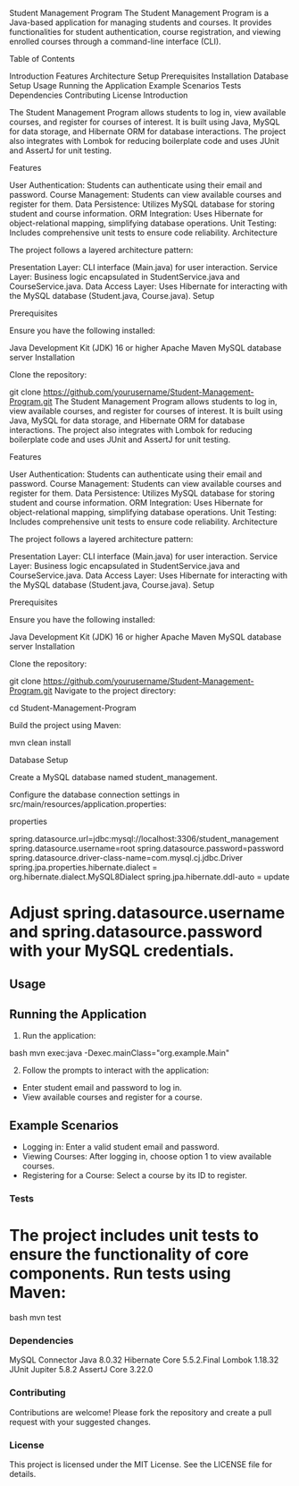 Student Management Program
The Student Management Program is a Java-based application for managing students and courses. It provides functionalities for student authentication, course registration, and viewing enrolled courses through a command-line interface (CLI).

Table of Contents

Introduction
Features
Architecture
Setup
Prerequisites
Installation
Database Setup
Usage
Running the Application
Example Scenarios
Tests
Dependencies
Contributing
License
Introduction

The Student Management Program allows students to log in, view available courses, and register for courses of interest. It is built using Java, MySQL for data storage, and Hibernate ORM for database interactions. The project also integrates with Lombok for reducing boilerplate code and uses JUnit and AssertJ for unit testing.

Features

User Authentication: Students can authenticate using their email and password.
Course Management: Students can view available courses and register for them.
Data Persistence: Utilizes MySQL database for storing student and course information.
ORM Integration: Uses Hibernate for object-relational mapping, simplifying database operations.
Unit Testing: Includes comprehensive unit tests to ensure code reliability.
Architecture

The project follows a layered architecture pattern:

Presentation Layer: CLI interface (Main.java) for user interaction.
Service Layer: Business logic encapsulated in StudentService.java and CourseService.java.
Data Access Layer: Uses Hibernate for interacting with the MySQL database (Student.java, Course.java).
Setup

Prerequisites

Ensure you have the following installed:

Java Development Kit (JDK) 16 or higher
Apache Maven
MySQL database server
Installation

Clone the repository:

git clone https://github.com/yourusername/Student-Management-Program.git
The Student Management Program allows students to log in, view available courses, and register for courses of interest. It is built using Java, MySQL for data storage, and Hibernate ORM for database interactions. The project also integrates with Lombok for reducing boilerplate code and uses JUnit and AssertJ for unit testing.

Features

User Authentication: Students can authenticate using their email and password.
Course Management: Students can view available courses and register for them.
Data Persistence: Utilizes MySQL database for storing student and course information.
ORM Integration: Uses Hibernate for object-relational mapping, simplifying database operations.
Unit Testing: Includes comprehensive unit tests to ensure code reliability.
Architecture

The project follows a layered architecture pattern:

Presentation Layer: CLI interface (Main.java) for user interaction.
Service Layer: Business logic encapsulated in StudentService.java and CourseService.java.
Data Access Layer: Uses Hibernate for interacting with the MySQL database (Student.java, Course.java).
Setup

Prerequisites

Ensure you have the following installed:

Java Development Kit (JDK) 16 or higher
Apache Maven
MySQL database server
Installation

Clone the repository:

git clone https://github.com/yourusername/Student-Management-Program.git
Navigate to the project directory:

cd Student-Management-Program

Build the project using Maven:

mvn clean install

Database Setup

Create a MySQL database named student_management.

Configure the database connection settings in src/main/resources/application.properties:

properties

spring.datasource.url=jdbc:mysql://localhost:3306/student_management
spring.datasource.username=root
spring.datasource.password=password
spring.datasource.driver-class-name=com.mysql.cj.jdbc.Driver
spring.jpa.properties.hibernate.dialect = org.hibernate.dialect.MySQL8Dialect
spring.jpa.hibernate.ddl-auto = update


# Adjust spring.datasource.username and spring.datasource.password with your MySQL credentials.

## Usage

## Running the Application
1. Run the application:

bash
mvn exec:java -Dexec.mainClass="org.example.Main"


2. Follow the prompts to interact with the application:
* Enter student email and password to log in.
* View available courses and register for a course.

## Example Scenarios
* Logging in: Enter a valid student email and password.
* Viewing Courses: After logging in, choose option 1 to view available courses.
* Registering for a Course: Select a course by its ID to register.

### Tests

# The project includes unit tests to ensure the functionality of core components. Run tests using Maven:
bash
mvn test


### Dependencies

MySQL Connector Java 8.0.32
Hibernate Core 5.5.2.Final
Lombok 1.18.32
JUnit Jupiter 5.8.2
AssertJ Core 3.22.0


### Contributing

Contributions are welcome! Please fork the repository and create a pull request with your suggested changes.

### License

This project is licensed under the MIT License. See the LICENSE file for details.
